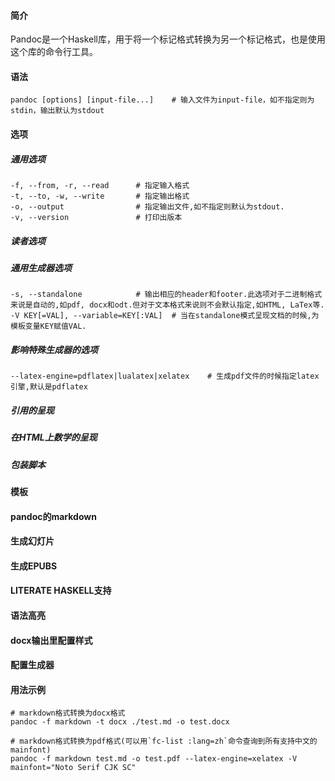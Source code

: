 #### 简介

Pandoc是一个Haskell库，用于将一个标记格式转换为另一个标记格式，也是使用这个库的命令行工具。

#### 语法

```
pandoc [options] [input-file...]	# 输入文件为input-file，如不指定则为stdin，输出默认为stdout
```

#### 选项

##### 通用选项

```
-f, --from, -r, --read		# 指定输入格式
-t, --to, -w, --write		# 指定输出格式
-o, --output				# 指定输出文件,如不指定则默认为stdout.
-v, --version				# 打印出版本
```

##### 读者选项

##### 通用生成器选项

```
-s, --standalone			# 输出相应的header和footer.此选项对于二进制格式来说是自动的,如pdf, docx和odt.但对于文本格式来说则不会默认指定,如HTML, LaTex等.
-V KEY[=VAL], --variable=KEY[:VAL]	# 当在standalone模式呈现文档的时候,为模板变量KEY赋值VAL.
```



##### 影响特殊生成器的选项

```
--latex-engine=pdflatex|lualatex|xelatex	# 生成pdf文件的时候指定latex引擎,默认是pdflatex
```



##### 引用的呈现

##### 在HTML上数学的呈现

##### 包装脚本

#### 模板

#### pandoc的markdown

#### 生成幻灯片

#### 生成EPUBS

#### LITERATE HASKELL支持

#### 语法高亮

#### docx输出里配置样式

#### 配置生成器

#### 用法示例
```shell
# markdown格式转换为docx格式
pandoc -f markdown -t docx ./test.md -o test.docx

# markdown格式转换为pdf格式(可以用`fc-list :lang=zh`命令查询到所有支持中文的mainfont)
pandoc -f markdown test.md -o test.pdf --latex-engine=xelatex -V mainfont="Noto Serif CJK SC"
```

